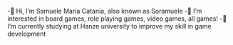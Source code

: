 -👋 Hi, I’m Samuele Maria Catania, also known as Soramuele
-👀 I’m interested in board games, role playing games, video games, all games!
-🌱 I’m currently studying at Hanze university to improve my skill in game development
